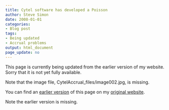 ```yaml
---
title: Cytel software has developed a Poisson
author: Steve Simon
date: 2008-01-01
categories:
- Blog post
tags:
- Being updated
- Accrual problems
output: html_document
page_update: no
---
```


This page is currently being updated from the earlier version of my website. Sorry that it is not yet fully available.

Note that the image file, CytelAccrual_files/image002.jpg, is missing.

<!---More--->

You can find an [earlier version][sim1] of this page on my [original website][sim2].

Note the earlier version is missing.

[sim1]: http://www.pmean.com/08/CytelAccrual.html
[sim2]: http://www.pmean.com/original_site.html
